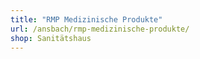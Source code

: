 ```yaml
---
title: "RMP Medizinische Produkte"
url: /ansbach/rmp-medizinische-produkte/
shop: Sanitätshaus
---
```

